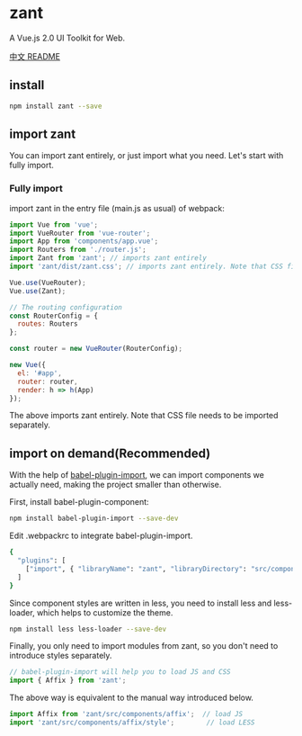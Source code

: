 # zant

A Vue.js 2.0 UI Toolkit for Web.

[中文 README](./README-zh_CN.md)

## install

```bash
npm install zant --save
```

## import zant 

You can import zant entirely, or just import what you need. Let's start with fully import.

### Fully import
import zant in the entry file (main.js as usual) of webpack:

```js
import Vue from 'vue';
import VueRouter from 'vue-router';
import App from 'components/app.vue';
import Routers from './router.js';
import Zant from 'zant'; // imports zant entirely
import 'zant/dist/zant.css'; // imports zant entirely. Note that CSS file needs to be imported separately.

Vue.use(VueRouter);
Vue.use(Zant);

// The routing configuration
const RouterConfig = {
  routes: Routers
};

const router = new VueRouter(RouterConfig);

new Vue({
  el: '#app',
  router: router,
  render: h => h(App)
});
```

The above imports zant entirely. Note that CSS file needs to be imported separately.

## import on demand(Recommended)

With the help of [babel-plugin-import](https://github.com/ant-design/babel-plugin-import), we can import components we actually need, making the project smaller than otherwise.

First, install babel-plugin-component:

```bash
npm install babel-plugin-import --save-dev
```

Edit .webpackrc to integrate babel-plugin-import.

```bash
{
  "plugins": [
    ["import", { "libraryName": "zant", "libraryDirectory": "src/components", "style": true }]
  ]
}
```

Since component styles are written in less, you need to install less and less-loader, which helps to customize the theme.

```bash
npm install less less-loader --save-dev
```

Finally, you only need to import modules from zant, so you don't need to introduce styles separately.

```js
// babel-plugin-import will help you to load JS and CSS
import { Affix } from 'zant';
```

The above way is equivalent to the manual way introduced below.

```js
import Affix from 'zant/src/components/affix';  // load JS
import 'zant/src/components/affix/style';        // load LESS
```
